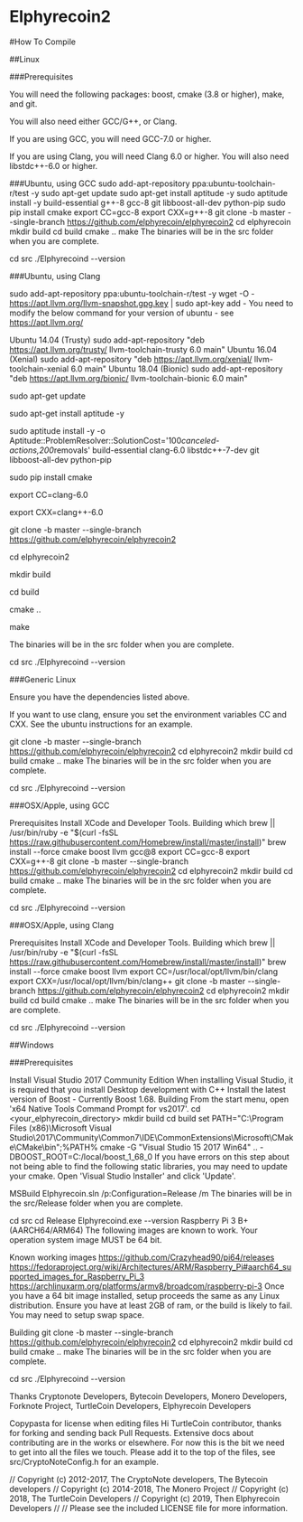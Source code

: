 # Elphyrecoin2

#How To Compile

##Linux

###Prerequisites

You will need the following packages: boost, cmake (3.8 or higher), make, and git.

You will also need either GCC/G++, or Clang.

If you are using GCC, you will need GCC-7.0 or higher.

If you are using Clang, you will need Clang 6.0 or higher. You will also need libstdc++-6.0 or higher.

###Ubuntu, using GCC
sudo add-apt-repository ppa:ubuntu-toolchain-r/test -y
sudo apt-get update
sudo apt-get install aptitude -y
sudo aptitude install -y build-essential g++-8 gcc-8 git libboost-all-dev python-pip
sudo pip install cmake
export CC=gcc-8
export CXX=g++-8
git clone -b master --single-branch https://github.com/elphyrecoin/elphyrecoin2
cd elphyrecoin
mkdir build
cd build
cmake ..
make
The binaries will be in the src folder when you are complete.

cd src
./Elphyrecoind --version

###Ubuntu, using Clang

sudo add-apt-repository ppa:ubuntu-toolchain-r/test -y
wget -O - https://apt.llvm.org/llvm-snapshot.gpg.key | sudo apt-key add -
You need to modify the below command for your version of ubuntu - see https://apt.llvm.org/

Ubuntu 14.04 (Trusty)
sudo add-apt-repository "deb https://apt.llvm.org/trusty/ llvm-toolchain-trusty 6.0 main"
Ubuntu 16.04 (Xenial)
sudo add-apt-repository "deb https://apt.llvm.org/xenial/ llvm-toolchain-xenial 6.0 main"
Ubuntu 18.04 (Bionic)
sudo add-apt-repository "deb https://apt.llvm.org/bionic/ llvm-toolchain-bionic 6.0 main"

sudo apt-get update

sudo apt-get install aptitude -y

sudo aptitude install -y -o Aptitude::ProblemResolver::SolutionCost='100*canceled-actions,200*removals' build-essential clang-6.0 libstdc++-7-dev git libboost-all-dev python-pip

sudo pip install cmake

export CC=clang-6.0

export CXX=clang++-6.0

git clone -b master --single-branch https://github.com/elphyrecoin/elphyrecoin2

cd elphyrecoin2

mkdir build

cd build

cmake ..

make

The binaries will be in the src folder when you are complete.

cd src
./Elphyrecoind --version

###Generic Linux

Ensure you have the dependencies listed above.

If you want to use clang, ensure you set the environment variables CC and CXX. See the ubuntu instructions for an example.

git clone -b master --single-branch https://github.com/elphyrecoin/elphyrecoin2
cd elphyrecoin2
mkdir build
cd build
cmake ..
make
The binaries will be in the src folder when you are complete.

cd src
./Elphyrecoind --version

###OSX/Apple, using GCC

Prerequisites
Install XCode and Developer Tools.
Building
which brew || /usr/bin/ruby -e "$(curl -fsSL https://raw.githubusercontent.com/Homebrew/install/master/install)"
brew install --force cmake boost llvm gcc@8
export CC=gcc-8
export CXX=g++-8
git clone -b master --single-branch https://github.com/elphyrecoin/elphyrecoin2
cd elphyrecoin2
mkdir build
cd build
cmake ..
make
The binaries will be in the src folder when you are complete.

cd src
./Elphyrecoind --version

###OSX/Apple, using Clang

Prerequisites
Install XCode and Developer Tools.
Building
which brew || /usr/bin/ruby -e "$(curl -fsSL https://raw.githubusercontent.com/Homebrew/install/master/install)"
brew install --force cmake boost llvm
export CC=/usr/local/opt/llvm/bin/clang
export CXX=/usr/local/opt/llvm/bin/clang++
git clone -b master --single-branch https://github.com/elphyrecoin/elphyrecoin2
cd elphyrecoin2
mkdir build
cd build
cmake ..
make
The binaries will be in the src folder when you are complete.

cd src
./Elphyrecoind --version

##Windows

###Prerequisites

Install Visual Studio 2017 Community Edition
When installing Visual Studio, it is required that you install Desktop development with C++
Install the latest version of Boost - Currently Boost 1.68.
Building
From the start menu, open 'x64 Native Tools Command Prompt for vs2017'.
cd <your_elphyrecoin_directory>
mkdir build
cd build
set PATH="C:\Program Files (x86)\Microsoft Visual Studio\2017\Community\Common7\IDE\CommonExtensions\Microsoft\CMake\CMake\bin";%PATH%
cmake -G "Visual Studio 15 2017 Win64" .. -DBOOST_ROOT=C:/local/boost_1_68_0
If you have errors on this step about not being able to find the following static libraries, you may need to update your cmake. Open 'Visual Studio Installer' and click 'Update'.

MSBuild Elphyrecoin.sln /p:Configuration=Release /m
The binaries will be in the src/Release folder when you are complete.

cd src
cd Release
Elphyrecoind.exe --version
Raspberry Pi 3 B+ (AARCH64/ARM64)
The following images are known to work. Your operation system image MUST be 64 bit.

Known working images
https://github.com/Crazyhead90/pi64/releases
https://fedoraproject.org/wiki/Architectures/ARM/Raspberry_Pi#aarch64_supported_images_for_Raspberry_Pi_3
https://archlinuxarm.org/platforms/armv8/broadcom/raspberry-pi-3
Once you have a 64 bit image installed, setup proceeds the same as any Linux distribution. Ensure you have at least 2GB of ram, or the build is likely to fail. You may need to setup swap space.

Building
git clone -b master --single-branch https://github.com/elphyrecoin/elphyrecoin2
cd elphyrecoin2
mkdir build
cd build
cmake ..
make
The binaries will be in the src folder when you are complete.

cd src
./Elphyrecoind --version

Thanks
Cryptonote Developers, Bytecoin Developers, Monero Developers, Forknote Project, TurtleCoin Developers, Elphyrecoin Developers

Copypasta for license when editing files
Hi TurtleCoin contributor, thanks for forking and sending back Pull Requests. Extensive docs about contributing are in the works or elsewhere. For now this is the bit we need to get into all the files we touch. Please add it to the top of the files, see src/CryptoNoteConfig.h for an example.

// Copyright (c) 2012-2017, The CryptoNote developers, The Bytecoin developers
// Copyright (c) 2014-2018, The Monero Project
// Copyright (c) 2018, The TurtleCoin Developers
// Copyright (c) 2019, Then Elphyrecoin Developers
//
// Please see the included LICENSE file for more information.
